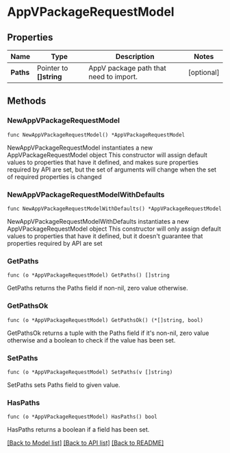 # AppVPackageRequestModel

## Properties

Name | Type | Description | Notes
------------ | ------------- | ------------- | -------------
**Paths** | Pointer to **[]string** | AppV package path that need to import. | [optional] 

## Methods

### NewAppVPackageRequestModel

`func NewAppVPackageRequestModel() *AppVPackageRequestModel`

NewAppVPackageRequestModel instantiates a new AppVPackageRequestModel object
This constructor will assign default values to properties that have it defined,
and makes sure properties required by API are set, but the set of arguments
will change when the set of required properties is changed

### NewAppVPackageRequestModelWithDefaults

`func NewAppVPackageRequestModelWithDefaults() *AppVPackageRequestModel`

NewAppVPackageRequestModelWithDefaults instantiates a new AppVPackageRequestModel object
This constructor will only assign default values to properties that have it defined,
but it doesn't guarantee that properties required by API are set

### GetPaths

`func (o *AppVPackageRequestModel) GetPaths() []string`

GetPaths returns the Paths field if non-nil, zero value otherwise.

### GetPathsOk

`func (o *AppVPackageRequestModel) GetPathsOk() (*[]string, bool)`

GetPathsOk returns a tuple with the Paths field if it's non-nil, zero value otherwise
and a boolean to check if the value has been set.

### SetPaths

`func (o *AppVPackageRequestModel) SetPaths(v []string)`

SetPaths sets Paths field to given value.

### HasPaths

`func (o *AppVPackageRequestModel) HasPaths() bool`

HasPaths returns a boolean if a field has been set.


[[Back to Model list]](../README.md#documentation-for-models) [[Back to API list]](../README.md#documentation-for-api-endpoints) [[Back to README]](../README.md)


